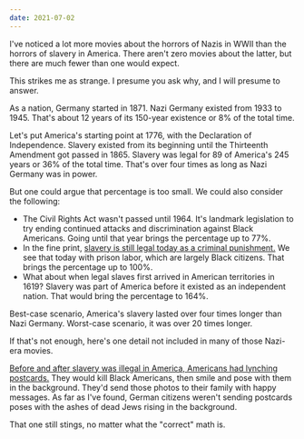 ```yaml
---
date: 2021-07-02
---
```


I've noticed a lot more movies about the horrors of Nazis in WWII than the horrors of slavery in America. There aren't zero movies about the latter, but there are much fewer than one would expect.

This strikes me as strange. I presume you ask why, and I will presume to answer.

As a nation, Germany started in 1871. Nazi Germany existed from 1933 to 1945. That's about 12 years of its 150-year existence or 8% of the total time.

Let's put America's starting point at 1776, with the Declaration of Independence. Slavery existed from its beginning until the Thirteenth Amendment got passed in 1865. Slavery was legal for 89 of America's 245 years or 36% of the total time. That's over four times as long as Nazi Germany was in power.

But one could argue that percentage is too small. We could also consider the following:

* The Civil Rights Act wasn't passed until 1964. It's landmark legislation to try ending continued attacks and discrimination against Black Americans. Going until that year brings the percentage up to 77%.
* In the fine print, [slavery is still legal today as a criminal punishment.](https://en.wikipedia.org/wiki/Penal_labor_in_the_United_States) We see that today with prison labor, which are largely Black citizens. That brings the percentage up to 100%.
* What about when legal slaves first arrived in American territories in 1619? Slavery was part of America before it existed as an independent nation. That would bring the percentage to 164%.

Best-case scenario, America's slavery lasted over four times longer than Nazi Germany. Worst-case scenario, it was over 20 times longer.

If that's not enough, here's one detail not included in many of those Nazi-era movies.

[Before and after slavery was illegal in America, Americans had lynching postcards.](https://www.npr.org/2018/05/04/608477810/as-new-lynching-memorial-opens-a-look-back-on-americas-history-of-racial-terrori) They would kill Black Americans, then smile and pose with them in the background. They'd send those photos to their family with happy messages. As far as I've found, German citizens weren't sending postcards poses with the ashes of dead Jews rising in the background.

That one still stings, no matter what the "correct" math is.
